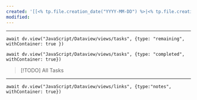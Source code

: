 ```yaml
---
created: '[[<% tp.file.creation_date("YYYY-MM-DD") %>|<% tp.file.creation_date("dddd, Do MMMM YYYY, HH:mm") %>]]'
modified:
---
```


---

```dataviewjs
await dv.view("JavaScript/Dataview/views/tasks", {type: "remaining", withContainer: true })
```

```dataviewjs
await dv.view("JavaScript/Dataview/views/tasks", {type: "completed", withContainer: true})
```

> [!TODO] All Tasks <js-todo-callout></js-todo-callout>

---

```dataviewjs
await dv.view("JavaScript/Dataview/views/links", {type:"notes", withContainer: true})
```
